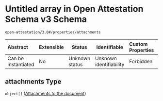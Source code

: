 # Untitled array in Open Attestation Schema v3 Schema

```txt
open-attestation/3.0#/properties/attachments
```




| Abstract            | Extensible | Status         | Identifiable            | Custom Properties | Additional Properties | Access Restrictions | Defined In                                                                       |
| :------------------ | ---------- | -------------- | ----------------------- | :---------------- | --------------------- | ------------------- | -------------------------------------------------------------------------------- |
| Can be instantiated | No         | Unknown status | Unknown identifiability | Forbidden         | Allowed               | none                | [tradetrust.schema.json\*](../out/tradetrust.schema.json "open original schema") |

## attachments Type

`object[]` ([Attachments to the document](tradetrust-properties-attachments-attachments-to-the-document.md))
